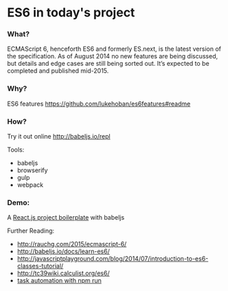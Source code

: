 # ES6 in today's project

### What?

ECMAScript 6, henceforth ES6 and formerly ES.next, is the latest version of the specification. As of August 2014 no new features are being discussed, but details and edge cases are still being sorted out. It’s expected to be completed and published mid-2015.

### Why?
ES6 features https://github.com/lukehoban/es6features#readme

### How?
Try it out online http://babeljs.io/repl

Tools:
* babeljs
* browserify
* gulp
* webpack

### Demo:
A [React.js project boilerplate](https://github.com/fraserxu/es6-demo/tree/master/react) with babeljs

Further Reading:

* http://rauchg.com/2015/ecmascript-6/
* http://babeljs.io/docs/learn-es6/
* http://javascriptplayground.com/blog/2014/07/introduction-to-es6-classes-tutorial/
* http://tc39wiki.calculist.org/es6/
* [task automation with npm run](http://substack.net/task_automation_with_npm_run)
